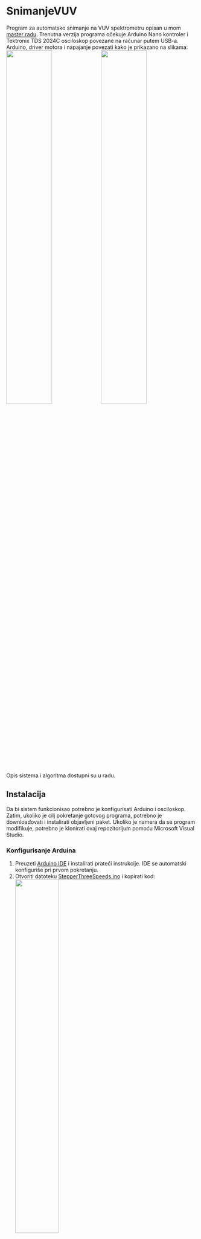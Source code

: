 # SnimanjeVUV
Program za automatsko snimanje na VUV spektrometru opisan u mom [master radu](https://1drv.ms/b/s!AtP4IU2wTrMwhr1e3T1TBZL9E2Hj9A?e=kkSrOj). Trenutna verzija programa očekuje Arduino Nano kontroler i Tektronix TDS 2024C osciloskop povezane na računar putem USB-a. Arduino, driver motora i napajanje povezati kako je prikazano na slikama: </br>
<a href="url"><img src="https://user-images.githubusercontent.com/23122428/233811105-efaf022b-52ee-4247-81a3-fec1dd66fbb1.jpg" height="49%" width="49%" ></a>
<a href="url"><img src="https://user-images.githubusercontent.com/23122428/233811113-7b8d1554-90e7-4b3d-ab1a-8cfb2c215a8b.jpg" height="49%" width="49%" ></a>
Opis sistema i algoritma dostupni su u radu.

## Instalacija
Da bi sistem funkcionisao potrebno je konfigurisati Arduino i osciloskop. Zatim, ukoliko je cilj pokretanje gotovog programa, potrebno je downloadovati i instalirati objavljeni paket. Ukoliko je namera da se program modifikuje, potrebno je klonirati ovaj repozitorijum pomoću Microsoft Visual Studio.
### Konfigurisanje Arduina
1. Preuzeti [Arduino IDE](https://www.arduino.cc/en/software) i instalirati prateći instrukcije. IDE se automatski konfiguriše pri prvom pokretanju.
2. Otvoriti datoteku [StepperThreeSpeeds.ino](/StepperThreeSpeeds.ino) i kopirati kod: </br>
<a href="url"><img src="https://user-images.githubusercontent.com/23122428/233811480-86d80ab1-3338-4750-9acb-63796ce536fe.png" align="center" height="49%" width="49%" ></a>
3. Pokrenuti Arduino IDE i nalepiti kopirani kod. Sačuvati putem "File -> Save As..." u proizvoljni direktorijum.
4. Prateći instrukcije na [ovom linku](https://support.arduino.cc/hc/en-us/articles/4733418441116-Upload-a-sketch-in-Arduino-IDE) instalirati program na prethodno povezani Arduino Nano.
### Instalacija programa za komunikaciju sa osciloskopom
Ovaj korak može biti potreban ukoliko se za snimanje koristi Tektronix TDS 2024C osciloskop, a aplikacija ga sama ne prepoznaje. U slučaju korišćenja drugih akvizicionih sistema neophodno je izvršiti modifikacije programa koristeći komunikacione biblioteke za C# koje objavljuje proizvođač.
1. Preuzeti [TekVISA](https://www.tek.com/en/support/software/driver/tekvisa-connectivity-software-v411) i instalirati prateći instrukcije. 
2. Ukoliko je kompatibilni Tektronix osciloskop povezan, TekVISA bi trebalo da ga automatski prepozna i poveže. Dodatne informacije u slučaju problema u komunikaciji sa osciloskopom mogu se pronaći na [ovom linku](https://www.tek.com/en/support/faqs/what-tekvisa-and-how-can-i-use-it-communicate-and-control-my-instrument) kao i na drugim izvorima na internetu.
### Instalacija objavljene verzije programa
Instalacioni fajl za verziju aplikacije dostupnu u ovom repozitorijumu moguće je preuzeti sa [ovog linka](https://1drv.ms/u/s!AtP4IU2wTrMwhr1sIizN3ZoCZAraBQ?e=TIAKjO). Preuzeta datoteka će pri pokretanju instalirati program i kreirati poveznicu na radnoj površini. Za deinstalaciju programa koristiti opciju "Add or remove programs" u Control Panel-u. Pokretanjem poveznice "SnimanjeVUV" na radnoj površini otvara se aplikacija.
### Kloniranje repozitorijuma radi modifikovanja izvornog koda
Prateći instrukcije u ovom odeljku moguće je klonirati repozitorijum za potrebe modifikacije.
1. Preuzeti [Microsoft Visual Studio](https://visualstudio.microsoft.com/) i pokrenuti instalaciju.
2. Kada se pojavi sledeći meni, odabrati opciju ".NET desktop development":</br>
<a href="url"><img src="https://user-images.githubusercontent.com/23122428/233812046-9f5650a9-db08-4ba9-8cd1-8104d324d58a.png" height="60%" width="60%" ></a>
3. Pri prvom pokretanju pojaviće se meni nalik sledećem; odabrati opciju "Clone a repository":</br>
<a href="url"><img src="https://user-images.githubusercontent.com/23122428/233812074-3811978c-bb5d-4e95-8390-8cd4f6948546.png" height="60%" width="60%" ></a>
4. Uneti link "https://github.com/veliki-filozof/SnimanjeVUV" u polje "Repository location" i odabrati putanju za lokalno čuvanje na računaru.
5. Klikom na "Clone" Visual Studio automatski duplira podatke sa repozitorijuma i otvara ih u novoj instanci. Pregled datoteka dostupan je u polju "Solution Explorer" sa desne strane prozora.

## Upotreba
### Glavni meni
Pri pokretanju programa otvara se glavni meni:</br>
<a href="url"><img src="https://user-images.githubusercontent.com/23122428/233812923-4e25f315-c683-4457-b0fc-809cf56c594d.png" height="40%" width="40%" ></a>
1. Klikom na dugme "Osveži potrove" program pretražuje otvorene COM serijske portove i upisuje ih u padajuću listu. Odaberite COM port koji odgovara Arduinu i kliknite "Konektuj se".
2. Pre početka snimanja neophodno je izvršiti pomeranje rešetke na početni položaj. Za pristup ovoj funkciji kliknite na dugme "Podešavanje položaja".
3. Po završetku rada procedure za podešavanje položaja program se vraća u glavni meni. Odaberite tip izvora koji je u upotrebi i pritisnite dugme "Snimanje" da bi ste pristupili proceduri za snimanje spektra. </br>

**NAPOMENA:** *U trenutnoj verziji programa implementirana je isključivo procedura za kontinualno snimanje. Nezavisno od odabira tipa u glavnom meniju klik na "Snimanje" vodi u ovu proceduru. Da bi program vršio snimanje impulsnih izvora potrebno ga je modifikovati (vidi: "Smernice za modifikovanje").*
### Pomeranje rešetke
<a href="url"><img src="https://user-images.githubusercontent.com/23122428/233867320-0f23882a-21da-436c-99dd-30fd26de9bb2.png" height="50%" width="50%" ></a>
1. Odabrati rešetku koja je ugrađena. U padajućoj listi odabrati broj stepova na koje je podeljen jedan obrtaj motora; manji brojevi omogućavaju brže skeniranje, ali manju preciznost u konačnom položaju. Pritisnuti dugme "Zapamti podešavanje".
2. Ukoliko želite da izvršite izmenu sačuvanog podešavanja (na primer da promenite brzinu obrtanja), pritisnite na dugme "Promeni podešavanje" i ponovite prethodni postupak.
3. Unesite početni položaj rešetke očitan sa skale spektrometra i talasnu dužinu na koju želite da podesite rešetku. Pritiskom na dugme "Proračunaj" aplikacija će proračunati trenutnu talasnu dužinu na koju je podešena rešetka, kao i poziciju na skali koja odgovara traženoj talasnoj dužini.
4. Odaberite jednu od tri brzine skeniranja. Nasuprot padajućoj listi iz prve tačke, ova brzina predstavlja frekvenciju kojom Arduino šalje impulse motoru; veličina koraka je jednaka za sve tri brzine.
5. Klikom na dugme "Pokreni motor" aplikacija šalje komande Arduinu da napravi odgovarajući broj koraka željene dužine željenom brzinom. Aplikacija je blokirana dok je rešetka u pokretu, i biće osposobljena kada Arduino odgovori da je pomeranje završeno.
6. Nakon završenog podešavanja položaja, u glavni meni možete se vratiti zatvaranjem prozora "Podešavanje položaja". </br>

**Napomene:**
- U trenutnoj implementaciji kalibracija je dostupna isključivo za rešetku 50 - 300 nm. Aplikacija će da izbaci grešku ukoliko je odabrana bilo koja druga rešetka.
- Aplikacija softverski neće dozvoliti unos krajnje talasne dužine koja odgovara položaju van opsega 100 - 3500 na skali, kako bi zaštitila osovinu od iskliznuća. Međutim, aplikacija ne može da verifikuje da li je unet ispravan početni položaj, pa je stoga potrebno obratiti posebnu pažnju na ovaj podatak kako ne bi došlo do oštećenja aparature.
- Pri promeni smera pokretanja rešetka ima opseg "mrtvog hoda" koji je neophodno kompenzovati. Na primer: ukoliko se planira snimanje sa talasne dužine A do talasne dužine B (A<B), preporučljivo je prvobitno podesiti rešetku do talasne dužine A' (A'<A), pa je vratiti na A onom brzinom i brojem koraka po obrtaju kojom je planirano snimanje; često je podešavanje sa A' na A potrebno uraditi nekoliko puta, svaki put očitavajući i upisujući u odgovarajuće polje tačan položaj rešetke. Za više detalja o ovome, ručnom pripremanju kuplunga i drugom konsultovati master rad.
### Snimanje - kontinualno
Kao što je napomenuto u odeljku "Glavni meni", trenutna implementacija aplikacije podržava isključivo snimanje kontinualnih pražnjenja. Klik na dugme "Snimanje" u glavnom meniju rezultuje otvaranjem sledećeg prozora: </br>
<a href="url"><img src="https://user-images.githubusercontent.com/23122428/233868029-b5f00bab-b1c0-46c6-8bc2-0c60ef808251.png" height="70%" width="70%" ></a>
1. **Program neće raditi ukoliko se ne poveže sa osciloskopom, te je stoga preporučljivo najpre ovo obezbediti.** Klikom na dugme "Osveži portove" omogućavaju se odgovarajuće padajuće liste. Izabrati port putem kojeg je povezan osciloskop i broj kanala na kome se nalazi snimani signal, a zatim pritisnuti "Konektuj se".
2. Ugrađenu rešetku i željeni broj stepova po obrtaju odabrati po postupku opisanom u odeljku "Pomeranje rešetke". Pritisnuti dugme "Zapamti podešavanje".
3. Uneti trenutni *položaj* rešetke očitan sa skale spektrometra i krajnju talasnu dužinu opsega snimka. Uneti "Ekvidistantni korak" u nm koji predstavlja rastojanje u spektru između dvaju susednih tačaka na snimku (vidi napomene za smernice). Odabrati brzinu skeniranja kao u odeljku "Pomeranje rešetke".
4. Klikom na dugme "Nađi..." otvara se meni za biranje putanje ka direktorijumu za čuvanje izlaznih podataka. Pronaći i odabrati željeni direktorijum.
5. Kliknuti na dugme "Proračunaj" i verifikovati ispravno unete podatke o snimanom spektru.
6. Kliknuti na dugme "Spremi". Ovim se pamte svi parametri snimanja i program kreira i otvara datoteke u kojima će biti sačuvani rezultati. Omogućava se dugme "POKRENI MERENJE".
7. Klikom na dugme "POKRENI MERENJE" aplikacija započinje automatsko skeniranje. Aplikacija će periodično ispisivati svoj status. Ukoliko nastane greška u komunikaciji, aplikacija će obavestiti korisnika i ispisati postignuti rezultat.

**Napomene:**
- Funkcije "NASTAVI MERENJE" i "ZAUSTAVI MERENJE" nisu omogućene u trenutnoj implementaciji. Njihova idejna svrha je da olakšaju proceduru nastavka snimanja prekinutog usled grešaka u komunikaciji sa perifernim uređajima uzrokovanim najčešće elektromagnetnim smetnjama. Nisu neophodne za redovan rad programa ukoliko ove smetnje nisu česte, a za njihovo implementiranje neophodno je uvesti multi-threading (paralelno procesuiranje) u program.
- Postoji mogućnost da bez paralelnog procesuiranja prozor "Status:" ne bude pravilno osvežavan u toku snimanja. Ovo nije znak greške, već nusproizvod implementacije u jednoj procesorskoj niti.
- Preporučuje se snimanje sa što je praktično moguće većim brojem stepova po obrtaju i manjom brzinom skeniranja. Ukoliko je brzina prevelika i broj stepova po obrtaju mali, zbog nesavršenosti aparature pri svakom pomeranju stvoriće se mala greška u položaju. U slučaju velikog broja snimanih tačaka ovo može rezultovati značajnom greškom u kasnije snimanim tačkama. *Kada god ukupno vreme snimanja to dozvoljava, preporučuje se sporije skeniranje.*
- Veličina "Ekvidistantni korak" treba da bude proračunata kao opseg snimljenog spektra u nm podeljen sa brojem tačaka koje je potrebno snimiti; obrnuto je srazmerna rezoluciji snimka.
- Snimak se čuva u zadatom direktorijumu u fajlu "Rezultat.csv". Prva kolona odgovara talasnoj dužini u nm, a druga snimljenom intenzitetu na tom položaju.
- Za informacije o ručnom podešavanju osciloskopa koje je neophodno izvršiti pre početka snimanja, kao i o detaljima algoritma za snimanje, konsultovati master rad.

## Smernice za modifikovanje


